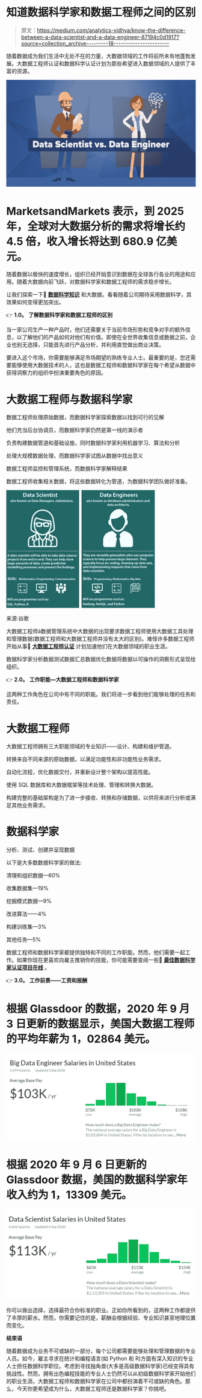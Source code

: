 # 知道数据科学家和数据工程师之间的区别

> 原文：<https://medium.com/analytics-vidhya/know-the-difference-between-a-data-scientist-and-a-data-engineer-87194c0d1917?source=collection_archive---------18----------------------->

随着数据成为我们生活中无处不在的力量，大数据领域的工作将前所未有地蓬勃发展。大数据工程师认证和数据科学认证计划为那些希望进入数据领域的人提供了丰富的资源。

![](img/6fda2eee33871bc05381cdbb9784dc86.png)

# MarketsandMarkets 表示，到 2025 年，全球对大数据分析的需求将增长约 4.5 倍，收入增长将达到 680.9 亿美元。

随着数据以极快的速度增长，组织已经开始意识到数据在全球各行各业的用途和应用。随着大数据向前飞跃，对数据科学家和数据工程师的需求稳步增长。

让我们探索一下🔗 [**数据科学知识**](https://www.dasca.org/about-data-science-council-of-america) 和大数据，看看随着公司期待采用数据科学，其效果如何变得更加突出。

👉 **1.0。** **了解数据科学家和数据工程师的区别**

当一家公司生产一种产品时，他们还需要关于当前市场形势和竞争对手的额外信息，以了解他们的产品如何对他们有价值。即使在全世界收集信息或数据之前，企业也别无选择，只能首先进行产品分析，并利用直觉做出商业决策。

要进入这个市场，你需要能够满足市场期望的熟练专业人士。最重要的是，您还需要能够使用大数据技术的人，这也是数据工程师和数据科学家在每个希望从数据中获得洞察力的组织中扮演重要角色的原因。

# **大数据工程师与数据科学家**

数据工程师处理原始数据，而数据科学家探索数据以找到可行的见解

他们充当后台协调员，而数据科学家仍然是第一线的演示者

负责构建数据管道和基础设施，同时数据科学家利用机器学习、算法和分析

处理大规模数据处理，而数据科学家试图从数据中找出意义

数据工程师监控和管理系统，而数据科学家解释结果

数据工程师收集相关数据，将这些数据转化为管道，为数据科学团队做好准备。

![](img/79e61a3e10b5a9f89c1bec06a28275d6.png)

来源:谷歌

大数据工程师à数据管理系统中大数据的出现要求数据工程师使用大数据工具处理和管理数据(数据工程师和大数据工程师并没有太大的区别)。难怪许多数据工程师开始从事🔗 [**大数据工程师认证**](/@taylor.mark110/top-4-data-analytics-certifications-to-enrol-into-in-2020-aaa2e3d0fdff) 计划加速他们在大数据领域的职业生涯。

数据科学家分析数据测试数据汇总数据优化数据将数据以可操作的洞察形式呈现给组织。

👉 **2.0。** **工作职能—大数据工程师和数据科学家**

这两种工作角色在公司中有不同的职能。我们将进一步看到他们能够处理的任务和责任。

# **大数据工程师**

大数据工程师拥有三大职能领域的专业知识——设计、构建和维护管道。

转换来自不同来源的原始数据，以满足功能性和非功能性业务需求。

自动化流程，优化数据交付，并重新设计整个架构以提高性能。

使用 SQL 数据库和大数据框架等技术处理、管理和转换大数据。

构建完整的基础架构是为了进一步接收、转换和存储数据，以供将来进行分析或满足其他业务需求。

# **数据科学家**

分析、测试、创建并呈现数据

以下是大多数数据科学家的做法:

清理和组织数据—60%

收集数据集—19%

挖掘模式数据—9%

改进算法——4%

构建训练集—3%

其他任务—5%

数据工程师和数据科学家都提供独特和不同的工作职能。然而，他们需要一起工作。如果你现在更喜欢向雇主推销你的技能，你可能需要查阅一些🔗 [**最佳数据科学家认证项目在线**](https://www.dasca.org/) 。

👉 **3.0。** **工作前景——工资和报酬**

# 根据 Glassdoor 的数据，2020 年 9 月 3 日更新的数据显示，美国大数据工程师的平均年薪为 1，02864 美元。

![](img/1f191296586cbc1fe5c45e21e204e368.png)

# 根据 2020 年 9 月 6 日更新的 Glassdoor 数据，美国的数据科学家年收入约为 1，13309 美元。

![](img/97ee88b485d2d4b5281ab6c3478d49d2.png)

你可以做出选择，选择最符合你标准的职业。正如你所看到的，这两种工作都提供了丰厚的薪水。然而，你需要记住的是，薪酬会根据经验、专业知识甚至地理位置而变化。

**结束语**

随着数据成为业务不可或缺的一部分，每个公司都需要能够处理和管理数据的专业人员。如今，雇主寻求在统计和编程语言(如 Python 和 R)方面有深入知识的专业人士担任数据科学职位。考虑到寻找独角兽(大多是高级数据科学家)已经变得具有挑战性。然而，拥有出色编程技能的专业人士仍然可以从初级数据科学家开始他们的职业生涯。大数据工程师和数据科学家在公司中都扮演着不可或缺的角色。那么，今天你更希望成为什么，大数据工程师还是数据科学家？你挑吧。